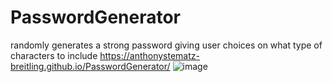 # PasswordGenerator
randomly generates a strong password giving user choices on what type of characters to include
https://anthonystematz-breitling.github.io/PasswordGenerator/
![image](https://user-images.githubusercontent.com/64037800/91513565-4badff00-e8aa-11ea-9fff-caa459504a42.png)

